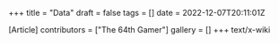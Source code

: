 +++
title = "Data"
draft = false
tags = []
date = 2022-12-07T20:11:01Z

[Article]
contributors = ["The 64th Gamer"]
gallery = []
+++
text/x-wiki
